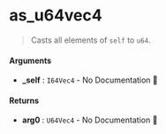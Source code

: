 # as\_u64vec4

>  Casts all elements of `self` to `u64`.

#### Arguments

- **\_self** : `I64Vec4` \- No Documentation 🚧

#### Returns

- **arg0** : `U64Vec4` \- No Documentation 🚧